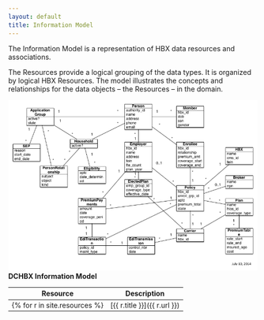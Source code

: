```yaml
---
layout: default
title: Information Model
---
```


The Information Model is a representation of HBX data resources and associations.

The Resources provide a logical grouping of the data types.  It is organized by logical HBX Resources.  The model illustrates the concepts and relationships for the data objects – the Resources – in the domain.

![ACApi Information Model](/assets/acapi_information_model.png)
**DCHBX Information Model**

| Resource	| Description |
| --------- | ----------- |
{% for r in site.resources %}| [{{ r.title }}]({{ r.url }}) | {{ r.description }} |<br>{% endfor %}